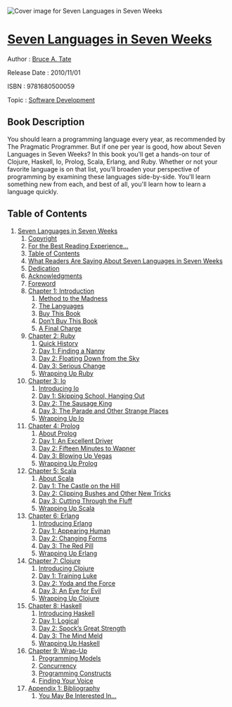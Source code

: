 ![Cover image for Seven Languages in Seven Weeks](https://imgdetail.ebookreading.net/cover/cover/software_development/EB9781680500059.jpg)

[Seven Languages in Seven Weeks](https://ebookreading.net/view/book/Seven+Languages+in+Seven+Weeks-EB9781680500059_1.html "Seven Languages in Seven Weeks")
====================================================================================================================

Author : [Bruce A. Tate](https://ebookreading.net/search/author/Bruce+A.+Tate)

Release Date : 2010/11/01

ISBN : 9781680500059

Topic : [Software Development](https://ebookreading.net/search/category/software-development)

Book Description
-----------------

You should learn a programming language every year, as recommended by The Pragmatic Programmer. But if one per year is good, how about Seven Languages in Seven Weeks? In this book you'll get a hands-on tour of Clojure, Haskell, Io, Prolog, Scala, Erlang, and Ruby. Whether or not your favorite language is on that list, you'll broaden your perspective of programming by examining these languages side-by-side. You'll learn something new from each, and best of all, you'll learn how to learn a language quickly.
              
Table of Contents
-----------------

1. [Seven Languages in Seven Weeks](https://ebookreading.net/view/book/Seven+Languages+in+Seven+Weeks-EB9781680500059_2.html)
    1. [Copyright](https://ebookreading.net/view/book/Seven+Languages+in+Seven+Weeks-EB9781680500059_3.html)
    1. [For the Best Reading Experience...](https://ebookreading.net/view/book/Seven+Languages+in+Seven+Weeks-EB9781680500059_4.html)
    1. [Table of Contents](https://ebookreading.net/view/book/Seven+Languages+in+Seven+Weeks-EB9781680500059_5.html)
    1. [What Readers Are Saying About Seven Languages in Seven Weeks](https://ebookreading.net/view/book/Seven+Languages+in+Seven+Weeks-EB9781680500059_6.html)
    1. [Dedication](https://ebookreading.net/view/book/Seven+Languages+in+Seven+Weeks-EB9781680500059_7.html)
    1. [Acknowledgments](https://ebookreading.net/view/book/Seven+Languages+in+Seven+Weeks-EB9781680500059_8.html)
    1. [Foreword](https://ebookreading.net/view/book/Seven+Languages+in+Seven+Weeks-EB9781680500059_9.html)
    1. [Chapter 1: Introduction](https://ebookreading.net/view/book/Seven+Languages+in+Seven+Weeks-EB9781680500059_10.html)
        1. [Method to the Madness](https://ebookreading.net/view/book/Seven+Languages+in+Seven+Weeks-EB9781680500059_11.html)
        1. [The Languages](https://ebookreading.net/view/book/Seven+Languages+in+Seven+Weeks-EB9781680500059_12.html)
        1. [Buy This Book](https://ebookreading.net/view/book/Seven+Languages+in+Seven+Weeks-EB9781680500059_13.html)
        1. [Don’t Buy This Book](https://ebookreading.net/view/book/Seven+Languages+in+Seven+Weeks-EB9781680500059_14.html)
        1. [A Final Charge](https://ebookreading.net/view/book/Seven+Languages+in+Seven+Weeks-EB9781680500059_15.html)
    1. [Chapter 2: Ruby](https://ebookreading.net/view/book/Seven+Languages+in+Seven+Weeks-EB9781680500059_16.html)
        1. [Quick History](https://ebookreading.net/view/book/Seven+Languages+in+Seven+Weeks-EB9781680500059_17.html)
        1. [Day 1: Finding a Nanny](https://ebookreading.net/view/book/Seven+Languages+in+Seven+Weeks-EB9781680500059_18.html)
        1. [Day 2: Floating Down from the Sky](https://ebookreading.net/view/book/Seven+Languages+in+Seven+Weeks-EB9781680500059_19.html)
        1. [Day 3: Serious Change](https://ebookreading.net/view/book/Seven+Languages+in+Seven+Weeks-EB9781680500059_20.html)
        1. [Wrapping Up Ruby](https://ebookreading.net/view/book/Seven+Languages+in+Seven+Weeks-EB9781680500059_21.html)
    1. [Chapter 3: Io](https://ebookreading.net/view/book/Seven+Languages+in+Seven+Weeks-EB9781680500059_22.html)
        1. [Introducing Io](https://ebookreading.net/view/book/Seven+Languages+in+Seven+Weeks-EB9781680500059_23.html)
        1. [Day 1: Skipping School, Hanging Out](https://ebookreading.net/view/book/Seven+Languages+in+Seven+Weeks-EB9781680500059_24.html)
        1. [Day 2: The Sausage King](https://ebookreading.net/view/book/Seven+Languages+in+Seven+Weeks-EB9781680500059_25.html)
        1. [Day 3: The Parade and Other Strange Places](https://ebookreading.net/view/book/Seven+Languages+in+Seven+Weeks-EB9781680500059_26.html)
        1. [Wrapping Up Io](https://ebookreading.net/view/book/Seven+Languages+in+Seven+Weeks-EB9781680500059_27.html)
    1. [Chapter 4: Prolog](https://ebookreading.net/view/book/Seven+Languages+in+Seven+Weeks-EB9781680500059_28.html)
        1. [About Prolog](https://ebookreading.net/view/book/Seven+Languages+in+Seven+Weeks-EB9781680500059_29.html)
        1. [Day 1: An Excellent Driver](https://ebookreading.net/view/book/Seven+Languages+in+Seven+Weeks-EB9781680500059_30.html)
        1. [Day 2: Fifteen Minutes to Wapner](https://ebookreading.net/view/book/Seven+Languages+in+Seven+Weeks-EB9781680500059_31.html)
        1. [Day 3: Blowing Up Vegas](https://ebookreading.net/view/book/Seven+Languages+in+Seven+Weeks-EB9781680500059_32.html)
        1. [Wrapping Up Prolog](https://ebookreading.net/view/book/Seven+Languages+in+Seven+Weeks-EB9781680500059_33.html)
    1. [Chapter 5: Scala](https://ebookreading.net/view/book/Seven+Languages+in+Seven+Weeks-EB9781680500059_34.html)
        1. [About Scala](https://ebookreading.net/view/book/Seven+Languages+in+Seven+Weeks-EB9781680500059_35.html)
        1. [Day 1: The Castle on the Hill](https://ebookreading.net/view/book/Seven+Languages+in+Seven+Weeks-EB9781680500059_36.html)
        1. [Day 2: Clipping Bushes and Other New Tricks](https://ebookreading.net/view/book/Seven+Languages+in+Seven+Weeks-EB9781680500059_37.html)
        1. [Day 3: Cutting Through the Fluff](https://ebookreading.net/view/book/Seven+Languages+in+Seven+Weeks-EB9781680500059_38.html)
        1. [Wrapping Up Scala](https://ebookreading.net/view/book/Seven+Languages+in+Seven+Weeks-EB9781680500059_39.html)
    1. [Chapter 6: Erlang](https://ebookreading.net/view/book/Seven+Languages+in+Seven+Weeks-EB9781680500059_40.html)
        1. [Introducing Erlang](https://ebookreading.net/view/book/Seven+Languages+in+Seven+Weeks-EB9781680500059_41.html)
        1. [Day 1: Appearing Human](https://ebookreading.net/view/book/Seven+Languages+in+Seven+Weeks-EB9781680500059_42.html)
        1. [Day 2: Changing Forms](https://ebookreading.net/view/book/Seven+Languages+in+Seven+Weeks-EB9781680500059_43.html)
        1. [Day 3: The Red Pill](https://ebookreading.net/view/book/Seven+Languages+in+Seven+Weeks-EB9781680500059_44.html)
        1. [Wrapping Up Erlang](https://ebookreading.net/view/book/Seven+Languages+in+Seven+Weeks-EB9781680500059_45.html)
    1. [Chapter 7: Clojure](https://ebookreading.net/view/book/Seven+Languages+in+Seven+Weeks-EB9781680500059_46.html)
        1. [Introducing Clojure](https://ebookreading.net/view/book/Seven+Languages+in+Seven+Weeks-EB9781680500059_47.html)
        1. [Day 1: Training Luke](https://ebookreading.net/view/book/Seven+Languages+in+Seven+Weeks-EB9781680500059_48.html)
        1. [Day 2: Yoda and the Force](https://ebookreading.net/view/book/Seven+Languages+in+Seven+Weeks-EB9781680500059_49.html)
        1. [Day 3: An Eye for Evil](https://ebookreading.net/view/book/Seven+Languages+in+Seven+Weeks-EB9781680500059_50.html)
        1. [Wrapping Up Clojure](https://ebookreading.net/view/book/Seven+Languages+in+Seven+Weeks-EB9781680500059_51.html)
    1. [Chapter 8: Haskell](https://ebookreading.net/view/book/Seven+Languages+in+Seven+Weeks-EB9781680500059_52.html)
        1. [Introducing Haskell](https://ebookreading.net/view/book/Seven+Languages+in+Seven+Weeks-EB9781680500059_53.html)
        1. [Day 1: Logical](https://ebookreading.net/view/book/Seven+Languages+in+Seven+Weeks-EB9781680500059_54.html)
        1. [Day 2: Spock’s Great Strength](https://ebookreading.net/view/book/Seven+Languages+in+Seven+Weeks-EB9781680500059_55.html)
        1. [Day 3: The Mind Meld](https://ebookreading.net/view/book/Seven+Languages+in+Seven+Weeks-EB9781680500059_56.html)
        1. [Wrapping Up Haskell](https://ebookreading.net/view/book/Seven+Languages+in+Seven+Weeks-EB9781680500059_57.html)
    1. [Chapter 9: Wrap-Up](https://ebookreading.net/view/book/Seven+Languages+in+Seven+Weeks-EB9781680500059_58.html)
        1. [Programming Models](https://ebookreading.net/view/book/Seven+Languages+in+Seven+Weeks-EB9781680500059_59.html)
        1. [Concurrency](https://ebookreading.net/view/book/Seven+Languages+in+Seven+Weeks-EB9781680500059_60.html)
        1. [Programming Constructs](https://ebookreading.net/view/book/Seven+Languages+in+Seven+Weeks-EB9781680500059_61.html)
        1. [Finding Your Voice](https://ebookreading.net/view/book/Seven+Languages+in+Seven+Weeks-EB9781680500059_62.html)
    1. [Appendix 1: Bibliography](https://ebookreading.net/view/book/Seven+Languages+in+Seven+Weeks-EB9781680500059_63.html)
        1. [You May Be Interested In…](https://ebookreading.net/view/book/Seven+Languages+in+Seven+Weeks-EB9781680500059_64.html)
